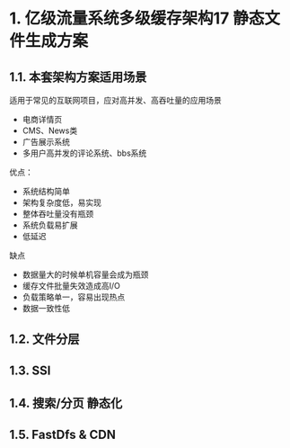 # 1. 亿级流量系统多级缓存架构17 静态文件生成方案

## 1.1. 本套架构方案适用场景

适用于常见的互联网项目，应对高并发、高吞吐量的应用场景

- 电商详情页
- CMS、News类
- 广告展示系统
- 多用户高并发的评论系统、bbs系统

优点： 

- 系统结构简单
- 架构复杂度低，易实现
- 整体吞吐量没有瓶颈
- 系统负载易扩展
- 低延迟

缺点

- 数据量大的时候单机容量会成为瓶颈
- 缓存文件批量失效造成高I/O
- 负载策略单一，容易出现热点
- 数据一致性低



## 1.2. 文件分层

## 1.3. SSI

## 1.4. 搜索/分页 静态化

## 1.5. FastDfs & CDN

